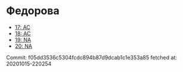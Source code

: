 # Федорова
- [17: AC](17.md)
- [18: AC](18.md)
- [19: NA](19.md)
- [20: NA](20.md)

Commit: f05dd3536c5304fcdc894b87d9dcab1c1e353a85
 fetched at: 20201015-220254
